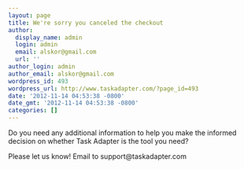 ```yaml
---
layout: page
title: We're sorry you canceled the checkout
author:
  display_name: admin
  login: admin
  email: alskor@gmail.com
  url: ''
author_login: admin
author_email: alskor@gmail.com
wordpress_id: 493
wordpress_url: http://www.taskadapter.com/?page_id=493
date: '2012-11-14 04:53:38 -0800'
date_gmt: '2012-11-14 04:53:38 -0800'
categories: []
---
```

<p>Do you need any additional information to help you make the informed decision on whether Task Adapter is the tool you need?</p>
<p>Please let us know! Email to support@taskadapter.com</p>
<p>&nbsp;</p>
